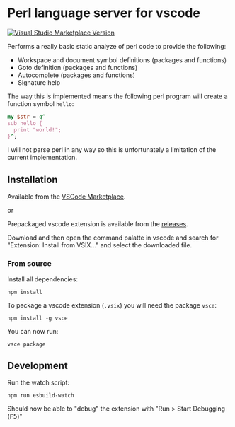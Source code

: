 # Perl language server for vscode

[![Visual Studio Marketplace Version](https://img.shields.io/visual-studio-marketplace/v/linus-bjorklund.perl-lsp?style=for-the-badge)](https://marketplace.visualstudio.com/items?itemName=linus-bjorklund.perl-lsp)

Performs a really basic static analyze of perl code to provide the following:

- Workspace and document symbol definitions (packages and functions)
- Goto definition (packages and functions)
- Autocomplete (packages and functions)
- Signature help

The way this is implemented means the following perl program will create a function symbol `hello`:
```perl
my $str = q^
sub hello {
  print "world!";
}^;
```
I will not parse perl in any way so this is unfortunately a limitation of the current implementation.

## Installation

Available from the [VSCode Marketplace](https://marketplace.visualstudio.com/items?itemName=linus-bjorklund.perl-lsp).

or

Prepackaged vscode extension is available from the [releases](https://github.com/weedz/vscode-perl-language-server/releases).

Download and then open the command palatte in vscode and search for "Extension: Install from VSIX..." and select the downloaded file.

### From source

Install all dependencies:
```console
npm install
```

To package a vscode extension (`.vsix`) you will need the package `vsce`:
```console
npm install -g vsce
```

You can now run:
```console
vsce package
```


## Development

Run the watch script:
```console
npm run esbuild-watch
```

Should now be able to "debug" the extension with "Run > Start Debugging (<kbd>F5</kbd>)"
